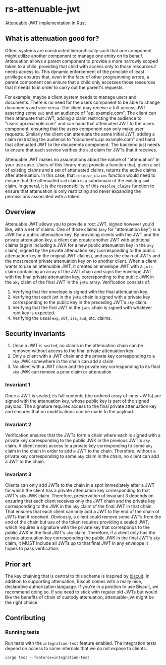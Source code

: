 # rs-attenuable-jwt
Attenuable JWT implementation in Rust

## What is attenuation good for?

Often, systems are constructed hierarchically such that one component might utilize another component to manage one entity on its behalf.
Attenuation allows a parent component to provide a more narrowly scoped token to a child, providing that child with access only to those resources it needs access to.
This dynamic enforcement of the principle of least privilege ensures that, even in the face of other programming errors, a parent component can ensure that a child only accesses those resources that it needs to in order to carry out the parent's requests.

For example, maybe a client system needs to manage users and documents.
There is no need for the users component to be able to change documents and vice versa.
The client may receive a full-access JWT asserting some `sub` and an audience of "api.example.com".
The client can then attenuate that JWT, adding a claim restricting the audience to "users.api.example.com" and can hand that attenuated JWT to the users component, ensuring that the users component can only make user requests.
Similarly the client can attenuate the same initial JWT, adding a claim restricting the audience to "documents.api.example.com" and hand that attenuated JWT to the docuemnts component.
The backend just needs to ensure that each service verifies the `aud` claim for JWTs that it receives.

Attenuable JWT makes no assumptions about the nature of "attenuation" in your use case.
Users of this library must provide a function that, given a set of existing claims and a set of attenuated claims, returns the active claims after attenuation.
In this case, that `resolve_claims` function would need to ensure that the attenuated `aud` claim is a subdomain of the existing `aud` claim.
In general, it is the responsibility of this `resolve_claims` function to ensure that attenuation is only restricting and never expanding the permissions associated with a token.

## Overview

Attenuable JWT allows you to provide a root JWT, signed however you'd like, with a set of claims.
One of those claims (`aky` for "attenuation key") is a JWK for a public attenuation key.
By providing clients with the JWT and the private attenuation key, a client can create another JWT with additional claims (again including a JWK for a new public attenuation key in the `aky` claim), signed by the private attenuation key (corresponding to the public attenuation key in the original JWT claims), and pass the chain of JWTs and the most recent private attenuation key on to another client.
When a client wants to use an attenuable JWT, it creates an envelope JWT with a `jwts` claim containing an array of the JWT chain and signs the envelope JWT with the final private attenuation key, corersponding to the public JWK in the `aky` claim of the final JWT in the `jwts` array.
Verification consists of:
1. Verifying that the envelope is signed with the final attenuation key.
2. Verifying that each jwt in the `jwts` chain is signed with a private key corresponding to the public key in the preceding JWT's `aky` claim.
3. Verifying that the first JWT in the `jwts` chain is signed with whatever root key is expected.
4. Verifying the usual `exp`, `nbf`, `iss`, `aud`, etc. claims.

## Security invariants

1. Once a JWT is `sealed`, no claims in the attenuation chain can be removed without access to the final private attenuation key
2. Only a client with a JWT chain and the private key corresponding to a `aky` JWK somewhere in the chain can add a claim
3. No client with a JWT chain and the private key corresponding to its final `aky` JWK can remove a prior claim or attenuation

### Invariant 1

Once a JWT is sealed, its full contents (the ordered array of inner JWTs) are signed with the attenuation key, whose public key is part of the signed payload.
The signature requires access to the final private attenuation key and ensures that no modifications can be made to the payload.

### Invariant 2

Verification ensures that the JWTs form a chain where each is signed with a private key corresponding to the public JWK in the previous JWT's `aky` claim.
A client needs access to a private key corresponding to some `aky` claim in the chain in order to add a JWT to the chain.
Therefore, without a private key corresponding to some `aky` claim in the chain, no client can add a JWT to the chain.

### Invariant 3

Clients can only add JWTs to the chain in a spot immediately after a JWT for which the client has a private attenuation key corresponding to that JWT's `aky` JWK claim.
Therefore, preservation of invariant 3 depends on ensuring that each client receives only the JWT chain and the private key corresponding to the JWK in the `aky` claim of the final JWT in that chain.
That ensures that each client can only add a JWT to the end of the chain of JWTs that it received.
Obviously, a client could remove some JWTs from the end of the chain but use of the token requires providing a sealed JWT, which requires a signature with the private key that corresponds to the public JWK in the final JWT's `aky` claim.
Therefore, if a client only has the private attenuation key corresponding the public JWK in the final JWT's `aky` claim, it MUST include all JWTs up to that final JWT in any envelope it hopes to pass verification.

## Prior art

The key chaining that is central to this scheme is inspired by [biscuit](https://www.biscuitsec.org/).
In addition to supporting attenuation, Biscuit comes with a really nice, declarative authorization language.
If you're in a position to use Biscuit, we recommend doing so.
If you need to stick with regular old JWTs but would like the benefits of chain of custody attenuation, attenuable-jwt might be the right choice.

## Contributing

### Running tests

Run tests with the `integration-test` feature enabled.
The integration tests depend on access to some internals that we do not expose to clients.

```
cargo test --features=integration-test
```
